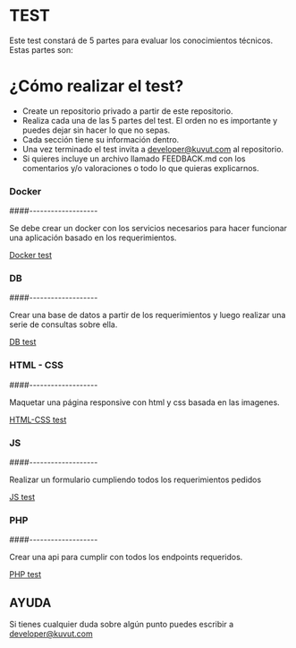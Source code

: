 # TEST

Este test constará de 5 partes para evaluar los conocimientos técnicos. Estas partes son:

# ¿Cómo realizar el test?

- Create un repositorio privado a partir de este repositorio.
- Realiza cada una de las 5 partes del test. El orden no es importante y puedes dejar sin hacer lo que no sepas.
- Cada sección tiene su información dentro.
- Una vez terminado el test invita a developer@kuvut.com al repositorio.
- Si quieres incluye un archivo llamado FEEDBACK.md con los comentarios y/o valoraciones o todo lo que quieras explicarnos.

### Docker
####-------------------

Se debe crear un docker con los servicios necesarios para hacer funcionar una aplicación basado en los requerimientos.

[Docker test](docker)

### DB
####-------------------

Crear una base de datos a partir de los requerimientos y luego realizar una serie de consultas sobre ella.

[DB test](db)

### HTML - CSS
####-------------------

Maquetar una página responsive con html y css basada en las imagenes.

[HTML-CSS test](html-css)

### JS
####-------------------

Realizar un formulario cumpliendo todos los requerimientos pedidos

[JS test](js)

### PHP
####-------------------

Crear una api para cumplir con todos los endpoints requeridos.

[PHP test](php)

## AYUDA

Si tienes cualquier duda sobre algún punto puedes escribir a developer@kuvut.com
